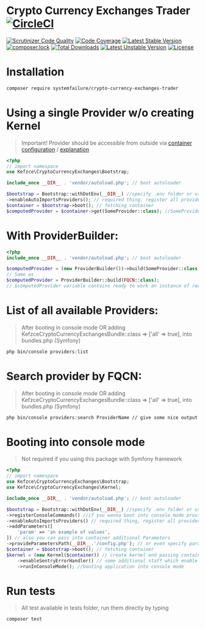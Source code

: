 # Crypto Currency Exchanges Trader  [![CircleCI](https://travis-ci.com/kefzce/CryptoCurrencyExchangesTrader.svg?branch=master)](https://github.com/kefzce/CryptoCurrencyExchangesTrader) 

[![Scrutinizer Code Quality](https://scrutinizer-ci.com/g/kefzce/CryptoCurrencyExchangesTrader/badges/quality-score.png?b=master)](https://scrutinizer-ci.com/g/kefzce/CryptoCurrencyExchangesTrader/?branch=master)
[![Code Coverage](https://scrutinizer-ci.com/g/kefzce/CryptoCurrencyExchangesTrader/badges/coverage.png?b=master)](https://scrutinizer-ci.com/g/kefzce/CryptoCurrencyExchangesTrader/?branch=master)
[![Latest Stable Version](https://poser.pugx.org/systemfailure/crypto-currency-exchanges-trader/v/stable)](https://packagist.org/packages/systemfailure/crypto-currency-exchanges-trader)
[![composer.lock](https://poser.pugx.org/systemfailure/crypto-currency-exchanges-trader/composerlock)](https://packagist.org/packages/systemfailure/crypto-currency-exchanges-trader)
[![Total Downloads](https://poser.pugx.org/systemfailure/crypto-currency-exchanges-trader/downloads)](https://packagist.org/packages/systemfailure/crypto-currency-exchanges-trader)
[![Latest Unstable Version](https://poser.pugx.org/systemfailure/crypto-currency-exchanges-trader/v/unstable)](https://packagist.org/packages/systemfailure/crypto-currency-exchanges-trader)
[![License](https://poser.pugx.org/systemfailure/crypto-currency-exchanges-trader/license)](https://packagist.org/packages/systemfailure/crypto-currency-exchanges-trader)
# Installation
```bash
composer require systemfailure/crypto-currency-exchanges-trader
```
# Using a single Provider w/o creating Kernel
> Important! Provider should be accessible from outside via [container configuration](https://github.com/kefzce/CryptoCurrencyExchangesTrader/blob/master/src/CryptoCurrencyExchanges/Resources/services.yaml#L5) / [explanation](https://symfony.com/blog/new-in-symfony-3-4-services-are-private-by-default)
```php
<?php
// import namespace
use Kefzce\CryptoCurrencyExchanges\Bootstrap;

include_once __DIR__ . 'vendor/autoload.php'; // boot autoloader

$bootstrap = Bootstrap::withDotEnv(__DIR__) //specify .env folder or use ::withEnvironmentValues() 
->enableAutoImportsProviders(); // required thing, register all providers into DependencyInjection Container
$container = $bootstrap->boot(); // fetching container
$computedProvider = $container->get(SomeProvider::class); //SomeProvider instance
```


# With ProviderBuilder:
```php
<?php
include_once __DIR__ . 'vendor/autoload.php'; // boot autoloader

$computedProvider = (new ProviderBuilder())->build(SomeProvider::class); 
// Same as
$computedProvider = ProviderBuilder::build(FQCN::class);
// $computedProvider variable contains ready to work an instance of required Provider.
```

# List of all available Providers:
> After booting in console mode OR adding KefzceCryptoCurrencyExchangesBundle::class => ['all' => true], into bundles.php (Symfony)
```bash
php bin/console providers:list
```
# Search provider by FQCN:
> After booting in console mode OR adding KefzceCryptoCurrencyExchangesBundle::class => ['all' => true], into bundles.php (Symfony)

```bash
php bin/console providers:search ProviderName // give some nice output information about provider
```
# Booting into console mode
> Not required if you using this package with Symfony framework
```php
<?php
// import namespace
use Kefzce\CryptoCurrencyExchanges\Bootstrap;
use Kefzce\CryptoCurrencyExchanges\Kernel;

include_once __DIR__ . 'vendor/autoload.php'; // boot autoloader

$bootstrap = Bootstrap::withDotEnv(__DIR__) //specify .env folder or use ::withEnvironmentValues() 
->registerConsoleCommands() //if you wanna boot into console mode provide a few commands
->enableAutoImportsProviders() // required thing, register all providers into DependencyInjection Container
->addParameters([
    'param' => 'an example of values',
]) // also you can pass into container additional Parameters
->provideParametersPath(__DIR__.'/config.php'); // or even specify parameters file, which should be simple an array on configuration e.g return []
$container = $bootstrap->boot(); // fetching container
$kernel = (new Kernel($container)) // create kernel and passing container into 
    ->enableSentryErrorHandler() // some additional staff which enable sentry error handling(required sentry dsn)
    ->runInConsoleMode(); //booting application into console mode
```

# Run tests
> All test available in tests folder, run them directly by typing
```bash
composer test
```
